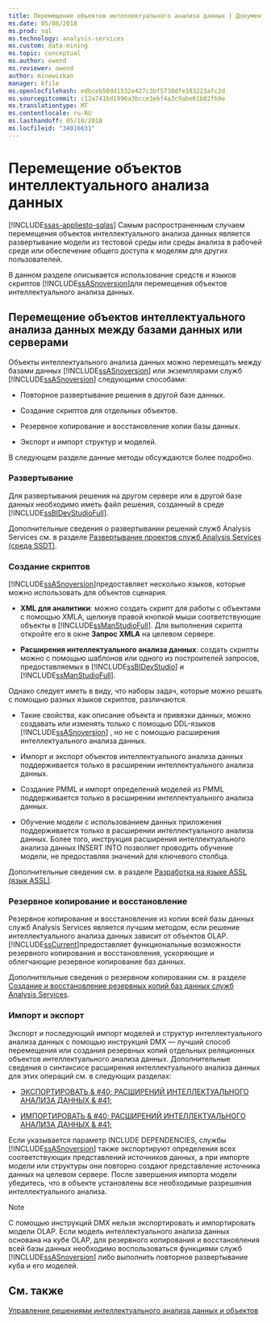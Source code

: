 ```yaml
---
title: Перемещение объектов интеллектуального анализа данных | Документы Microsoft
ms.date: 05/08/2018
ms.prod: sql
ms.technology: analysis-services
ms.custom: data-mining
ms.topic: conceptual
ms.author: owend
ms.reviewer: owend
author: minewiskan
manager: kfile
ms.openlocfilehash: edbceb50dd1532e427c3bf5738dfe183223afc2d
ms.sourcegitcommit: c12a7416d1996a3bcce3ebf4a3c9abe61b02fb9e
ms.translationtype: MT
ms.contentlocale: ru-RU
ms.lasthandoff: 05/10/2018
ms.locfileid: "34016631"
---
```

# <a name="moving-data-mining-objects"></a>Перемещение объектов интеллектуального анализа данных
[!INCLUDE[ssas-appliesto-sqlas](../../includes/ssas-appliesto-sqlas.md)]
  Самым распространенным случаем перемещения объектов интеллектуального анализа данных является развертывание модели из тестовой среды или среды анализа в рабочей среде или обеспечение общего доступа к моделям для других пользователей.  
  
 В данном разделе описывается использование средств и языков скриптов [!INCLUDE[ssASnoversion](../../includes/ssasnoversion-md.md)]для перемещения объектов интеллектуального анализа данных.  
  
## <a name="moving-data-mining-objects-between-databases-or-servers"></a>Перемещение объектов интеллектуального анализа данных между базами данных или серверами  
 Объекты интеллектуального анализа данных можно перемещать между базами данных [!INCLUDE[ssASnoversion](../../includes/ssasnoversion-md.md)] или экземплярами служб [!INCLUDE[ssASnoversion](../../includes/ssasnoversion-md.md)] следующими способами:  
  
-   Повторное развертывание решения в другой базе данных.  
  
-   Создание скриптов для отдельных объектов.  
  
-   Резервное копирование и восстановление копии базы данных.  
  
-   Экспорт и импорт структур и моделей.  
  
 В следующем разделе данные методы обсуждаются более подробно.  
  
### <a name="deploying"></a>Развертывание  
 Для развертывания решения на другом сервере или в другой базе данных необходимо иметь файл решения, созданный в среде [!INCLUDE[ssBIDevStudioFull](../../includes/ssbidevstudiofull-md.md)].  
  
 Дополнительные сведения о развертывании решений служб Analysis Services см. в разделе [Развертывание проектов служб Analysis Services (среда SSDT)](../../analysis-services/multidimensional-models/deploy-analysis-services-projects-ssdt.md).  
  
### <a name="scripting"></a>Создание скриптов  
 [!INCLUDE[ssASnoversion](../../includes/ssasnoversion-md.md)]предоставляет несколько языков, которые можно использовать для объектов сценария.  
  
-   **XML для аналитики**: можно создать скрипт для работы с объектами с помощью XMLA, щелкнув правой кнопкой мыши соответствующие объекты в [!INCLUDE[ssManStudioFull](../../includes/ssmanstudiofull-md.md)]. Для выполнения скрипта откройте его в окне **Запрос XMLA** на целевом сервере.  
  
-   **Расширения интеллектуального анализа данных**: создать скрипты можно с помощью шаблонов или одного из построителей запросов, предоставляемых в [!INCLUDE[ssBIDevStudio](../../includes/ssbidevstudio-md.md)] и [!INCLUDE[ssManStudioFull](../../includes/ssmanstudiofull-md.md)].  
  
 Однако следует иметь в виду, что наборы задач, которые можно решать с помощью разных языков скриптов, различаются.  
  
-   Такие свойства, как описание объекта и привязки данных, можно создавать или изменять только с помощью DDL-языков [!INCLUDE[ssASnoversion](../../includes/ssasnoversion-md.md)] , но не с помощью расширения интеллектуального анализа данных.  
  
-   Импорт и экспорт объектов интеллектуального анализа данных поддерживается только в расширении интеллектуального анализа данных.  
  
-   Создание PMML и импорт определений моделей из PMML поддерживается только в расширении интеллектуального анализа данных.  
  
-   Обучение модели с использованием данных приложения поддерживается только в расширении интеллектуального анализа данных. Более того, инструкция расширения интеллектуального анализа данных  INSERT INTO позволяет проводить обучение модели, не предоставляя значений для ключевого столбца.  
  
 Дополнительные сведения см. в разделе [Разработка на языке ASSL (язык ASSL)](../../analysis-services/multidimensional-models/scripting-language-assl/developing-with-analysis-services-scripting-language-assl.md).  
  
### <a name="backup-and-restore"></a>Резервное копирование и восстановление  
 Резервное копирование и восстановление из копии всей базы данных служб Analysis Services является лучшим методом, если решение интеллектуального анализа данных зависит от объектов OLAP. [!INCLUDE[ssCurrent](../../includes/sscurrent-md.md)]предоставляет функциональные возможности резервного копирования и восстановления, ускоряющие и облегчающие резервное копирование баз данных.  
  
 Дополнительные сведения о резервном копировании см. в разделе [Создание и восстановление резервных копий баз данных служб Analysis Services](../../analysis-services/multidimensional-models/backup-and-restore-of-analysis-services-databases.md).  
  
### <a name="exporting-and-importing"></a>Импорт и экспорт  
 Экспорт и последующий импорт моделей и структур интеллектуального анализа данных с помощью инструкций DMX — лучший способ перемещения или создания резервных копий отдельных реляционных объектов интеллектуального анализа данных. Дополнительные сведения о синтаксисе расширения интеллектуального анализа данных для этих операций см. в следующих разделах:  
  
-   [ЭКСПОРТИРОВАТЬ & #40; РАСШИРЕНИЙ ИНТЕЛЛЕКТУАЛЬНОГО АНАЛИЗА ДАННЫХ & #41;](../../dmx/export-dmx.md)  
  
-   [ИМПОРТИРОВАТЬ & #40; РАСШИРЕНИЙ ИНТЕЛЛЕКТУАЛЬНОГО АНАЛИЗА ДАННЫХ & #41;](../../dmx/import-dmx.md)  
  
 Если указывается параметр INCLUDE DEPENDENCIES, службы [!INCLUDE[ssASnoversion](../../includes/ssasnoversion-md.md)] также экспортируют определения всех соответствующих представлений источников данных, а при импорте модели или структуры они повторно создают представление источника данных на целевом сервере. После завершения импорта модели убедитесь, что в объекте установлены все необходимые разрешения интеллектуального анализа.  
  
> [!NOTE]  
>  С помощью инструкций DMX нельзя экспортировать и импортировать модели OLAP. Если модель интеллектуального анализа данных основана на кубе OLAP, для резервного копирования и восстановления всей базы данных необходимо воспользоваться функциями служб [!INCLUDE[ssASnoversion](../../includes/ssasnoversion-md.md)] либо выполнить повторное развертывание куба и его моделей.  
  
## <a name="see-also"></a>См. также  
 [Управление решениями интеллектуального анализа данных и объектов](../../analysis-services/data-mining/management-of-data-mining-solutions-and-objects.md)  
  
  
